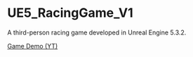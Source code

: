 # UE5_RacingGame_V1
 A third-person racing game developed in Unreal Engine 5.3.2.

[Game Demo (YT)](https://www.youtube.com/watch?v=uNdRRP3qhOM&t=3s)
